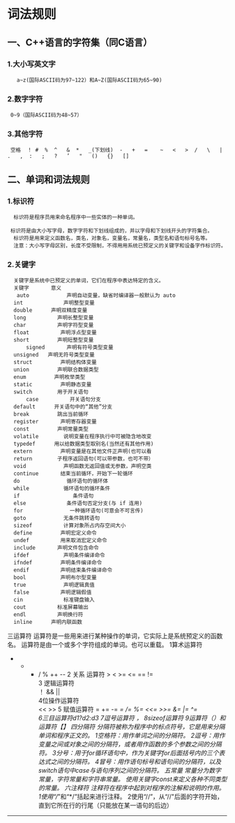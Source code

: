 # 词法规则

## 一、C++语言的字符集（同C语言）
###  1.大小写英文字 
       a~z(国际ASCII码为97~122）和A~Z(国际ASCII码为65~90)
###  2.数字字符
     0~9（国际ASCII码为48~57）
###  3.其他字符
     空格  ！ #  %  ^   &  *   _(下划线)  -   +   =    ~   <   >  /   \   |   .   ,  :   ;   ?   ’   "   ()   {}   []
## 二、单词和词法规则

###  1.标识符
      标识符是程序员用来命名程序中一些实体的一种单词。
      
     标识符是由大小写字母，数字字符和下划线组成的，并以字母和下划线开头的字符集合。
      标识符是用来定义函数名，类名，对象名，变量名，常量名，类型名和语句标号名等。
      注意：大小写字母区别，长度不受限制，不得用用系统已预定义的关键字和设备字作标识符。
###  2.关键字
      关键字是系统中已预定义的单词，它们在程序中表达特定的含义。
      关键字       意义
       auto            声明自动变量，缺省时编译器一般默认为 auto
      int             声明整型变量
      double      声明双精度变量
      long          声明长整型变量
      char          声明字符型变量
      float          声明浮点型变量
      short         声明短整型变量
          signed       声明有符号类型变量
      unsigned   声明无符号类型变量
      struct         声明结构体变量
      union         声明联合数据类型
      enum         声明枚举类型
      static         声明静态变量
      switch        用于开关语句
          case          开关语句分支
      default      开关语句中的“其他”分支
      break         跳出当前循环
      register       声明寄存器变量
      const         声明常量类型
      volatile        说明变量在程序执行中可被隐含地改变
      typedef      用以给数据类型取别名(当然还有其他作用)
      extern         声明变量是在其他文件正声明(也可以看
      return        子程序返回语句(可以带参数，也可不带）
      void            声明函数无返回值或无参数，声明空类
      continue       结束当前循环，开始下一轮循环
      do               循环语句的循环体
      while           循环语句的循环条件
      if                 条件语句
      else             条件语句否定分支(与 if 连用)
      for               一种循环语句(可意会不可言传)
      goto            无条件跳转语句
      sizeof          计算对象所占内存空间大小
      define         声明宏定义命令
      undef          用来取消宏定义命令
      include       声明文件包含命令
      ifdef           声明条件编译命令
      ifndef         声明条件编译命令
      endif          声明结束条件编译命令
      bool           声明布尔型变量
      true            声明逻辑真值
      false          声明逻辑假值
      cin             标准键盘输入
      cout          标准屏幕输出
      endl          声明换行符
      inline      声明内联函数
 三运算符
     运算符是一些用来进行某种操作的单词，它实际上是系统预定义的函数名。
       运算符是由一个或多个字符组成的单词。也可以重载。
     1算术运算符 
 -  +  *  /   %   ++  --
     2 关系 运算符  >  <  >=  <=   ==   !=  
     3 逻辑运算符   
！  &&  ||   
     4位操作运算符   
<<   >>
     5 赋值运算符  =  +=  -=   *=  /=   %=   <<=   >>=  &=   |=  ^=  
        6三目运算符d1?d2:d3
     7逗号运算符 
 ，
     8sizeof运算符
     9运算符（）和运算符【】
四分隔符
     分隔符被称为程序中的标点符号，它是用来分隔单词和程序正文的。
     1空格符：用作单词之间的分隔符。
     2逗号：用作变量之间或对象之间的分隔符，或者用作函数的多个参数之间的分隔符。
     3分号：用于for循环语句中，作为关键字for后面括号内的三个表达式之间的分隔符。
     4冒号：用作语句标号和语句间的分隔符，以及switch语句中case与语句序列之间的分隔符。
五常量
     常量分为数字常量，字符常量和字符串常量。
     使用关键字const来定义各种不同类型的常量。
六注释符
     注释符在程序中起到对程序的注解和说明的作用。
     1使用“/*”和“*/”括起来进行注释。
     2使用“//”，从“//"后面的字符开始，直到它所在行的行尾（只能放在某一语句的后边）
--------------------- 
